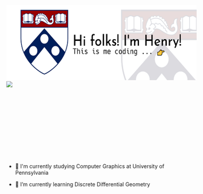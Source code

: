 <img src="images/title.jpg" style="height: 200px; display: inline-block"><img src="images/giphy.gif"  style="height: 200px; display: inline-block"/>

- 🏫 I'm currently studying Computer Graphics at University of Pennsylvania

- 🌱 I’m currently learning Discrete Differential Geometry
  
  <!--
  **SirEnri2001/sirenri2001** is a ✨ _special_ ✨ repository because its `README.md` (this file) appears on your GitHub profile.

Here are some ideas to get you started:

- 🔭 I’m currently working on ...
- 🌱 I’m currently learning ...
- 👯 I’m looking to collaborate on ...
- 🤔 I’m looking for help with ...
- 💬 Ask me about ...
- 📫 How to reach me: ...
- 😄 Pronouns: ...
- ⚡ Fun fact: ...
  -->
